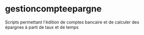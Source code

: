 # gestioncompteepargne
Scripts permettant l'édition de comptes bancaire et de calculer des épargnes à parti de taux et de temps
